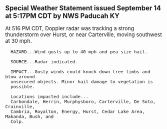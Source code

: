 <p>
   <h2>Special Weather Statement issued September 14 at 5:17PM CDT by NWS Paducah KY</h2>
   <div style="font-size:120%">At 516 PM CDT, Doppler radar was tracking a strong thunderstorm over
      Hurst, or near Carterville, moving southwest at 30 mph.
      
      HAZARD...Wind gusts up to 40 mph and pea size hail.
      
      SOURCE...Radar indicated.
      
      IMPACT...Gusty winds could knock down tree limbs and blow around
      unsecured objects. Minor hail damage to vegetation is
      possible.
      
      Locations impacted include...
      Carbondale, Herrin, Murphysboro, Carterville, De Soto, Crainville,
      Cambria, Royalton, Energy, Hurst, Cedar Lake Area, Makanda, Bush, and
      Colp.
   </div>
</p>